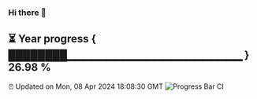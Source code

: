 ### Hi there 👋
⏳ Year progress { ████████▁▁▁▁▁▁▁▁▁▁▁▁▁▁▁▁▁▁▁▁▁▁ } 26.98 %
---
⏰ Updated on Mon, 08 Apr 2024 18:08:30 GMT
![Progress Bar CI](https://github.com/Moyi321/Moyi321/workflows/Progress%20Bar%20CI/badge.svg)
